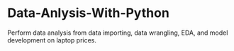 # Data-Anlysis-With-Python
Perform data analysis from data importing, data wrangling, EDA, and model development on laptop prices.
